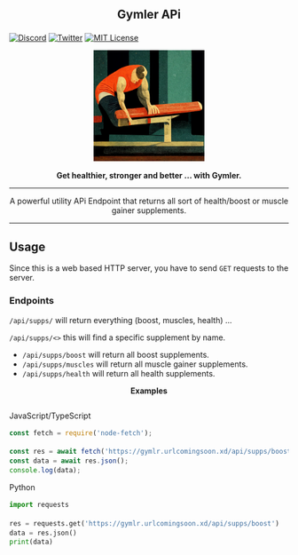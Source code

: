 ## <p align="center">Gymler APi</p>

[![Discord](https://img.shields.io/discord/823720615965622323.svg?style=for-the-badge)](https://discord.gg/UDNcTrBagN)
[![Twitter](https://img.shields.io/badge/Twitter-1DA1F2?style=for-the-badge&logo=twitter&logoColor=white)](https://twitter.com/vkxni)
[![MIT License](https://img.shields.io/badge/license-MIT-blue.svg?style=for-the-badge)](https://github.com/alelievr/Mixture/blob/master/LICENSE)

<p align="center">
<img src="static/ron_benchpress.png"  alt="gymlr" width="200" height="200"/></a>
<p>

<p align="center"> 
<strong>
Get healthier, stronger and better ... with Gymler.
</strong>
</p> 

--- 

<p align="center">
A powerful utility APi Endpoint that returns all sort of health/boost or muscle gainer supplements.

---

## Usage 

Since this is a web based HTTP server, you have to send `GET` requests to the server. 

### Endpoints

`/api/supps/` will return everything (boost, muscles, health) ...

`/api/supps/<>` this will find a specific supplement by name.

- `/api/supps/boost` will return all boost supplements.
- `/api/supps/muscles` will return all muscle gainer supplements.
- `/api/supps/health` will return all health supplements.


<p align="center">
<strong>Examples</strong>
<p>

```
```

JavaScript/TypeScript
    
```js
const fetch = require('node-fetch');

const res = await fetch('https://gymlr.urlcomingsoon.xd/api/supps/boost');
const data = await res.json();
console.log(data);
```

Python
```py
import requests

res = requests.get('https://gymlr.urlcomingsoon.xd/api/supps/boost')
data = res.json()
print(data)
```
